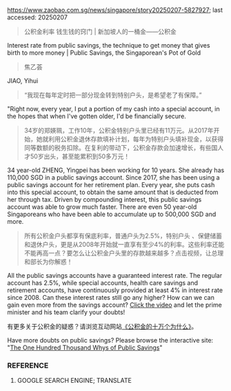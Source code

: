 https://www.zaobao.com.sg/news/singapore/story20250207-5827927; last accessed: 20250207

> 公积金利率 钱生钱的窍门 | 新加坡人的一桶金——公积金

Interest rate from public savings, the technique to get money that gives birth to more money | Public Savings, the Singaporean's Pot of Gold

> 焦乙荟

JIAO, Yihui

> “我现在每年定时把一部分现金转到特别户头，是希望老了有保障。”

"Right now, every year, I put a portion of my cash into a special account, in the hopes that when I've gotten older, I'd be financially secure.

> 34岁的郑媖珮，工作10年，公积金特别户头里已经有11万元。从2017年开始，她就利用公积金退休存款填补计划，每年为特别户头填补现金，以获得同等数额的税务扣除。在复利的带动下，公积金存款会加速增长，有些国人才50岁出头，甚至能累积到50多万元！

34 year-old ZHENG, Yingpei has been working for 10 years. She already has 110,000 SGD in a public savings account. Since 2017, she has been using a public savings account for her retirement plan. Every year, she puts cash into this special account, to obtain the same amount that is deducted from her through tax. Driven by compounding interest, this public savings account was able to grow much faster. There are even 50 year-old Singaporeans who have been able to accumulate up to 500,000 SGD and more.

> 所有公积金户头都享有保底利率，普通户头为2.5%，特别户头 、保健储蓄和退休户头，更是从2008年开始就一直享有至少4%的利率。这些利率还能不能再高一点？要怎么让公积金户头里的存款越来越多？点击视频，让总理和部长为你解惑！

All the public savings accounts have a guaranteed interest rate. The regular account has 2.5%, while special accounts, health care savings and retirement accounts, have continuously provided at least 4% in interest rate since 2008. Can these interest rates still go any higher? How can we can gain even more from the savings account? [Click the video](https://www.zaobao.com.sg/news/singapore/story20250207-5827927) and let the prime minister and his team clarify your doubts!

有更多关于公积金的疑惑？请浏览互动网站[《公积金的十万个为什么》](https://interactive.zaobao.com.sg/2025/cpf-burning-questions-answered/index.html)。

Have more doubts on public savings? Please browse the interactive site: "[The One Hundred Thousand Whys of Public Savings](https://interactive.zaobao.com.sg/2025/cpf-burning-questions-answered/index.html)"

### REFERENCE

1) GOOGLE SEARCH ENGINE; TRANSLATE